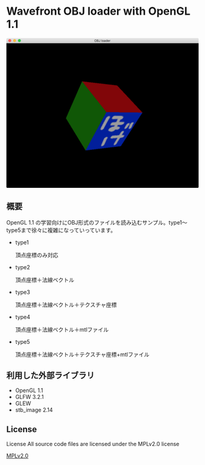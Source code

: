 
# Wavefront OBJ loader with OpenGL 1.1

![スクリーンショット](screenshot.png "スクリーンショット")

## 概要
OpenGL 1.1 の学習向けにOBJ形式のファイルを読み込むサンプル。type1〜type5まで徐々に複雑になっていっています。

+ type1

  頂点座標のみ対応

+ type2

  頂点座標＋法線ベクトル
  
+ type3

  頂点座標＋法線ベクトル＋テクスチャ座標
  
+ type4

  頂点座標＋法線ベクトル＋mtlファイル
  
+ type5

  頂点座標＋法線ベクトル＋テクスチャ座標+mtlファイル

## 利用した外部ライブラリ
+ OpenGL 1.1
+ GLFW 3.2.1
+ GLEW
+ stb_image 2.14

## License
License All source code files are licensed under the MPLv2.0 license

[MPLv2.0](https://www.mozilla.org/MPL/2.0/)

